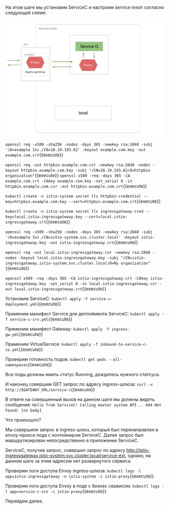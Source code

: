 На этом шаге мы установим ServiceC и настроим service mesh согласно следующей схеме:

![Mesh configuration](../assets/sc3-1.png)


`openssl req -x509 -sha256 -nodes -days 365 -newkey rsa:2048 -subj '/O=example Inc./CN=10.19.193.62' -keyout example.com.key -out example.com.crt`{{execute}}

`openssl req -out httpbin.example.com.csr -newkey rsa:2048 -nodes -keyout httpbin.example.com.key -subj "/CN=10.19.193.62/O=httpbin organization"`{{execute}}
`openssl x509 -req -days 365 -CA example.com.crt -CAkey example.com.key -set_serial 0 -in httpbin.example.com.csr -out httpbin.example.com.crt`{{execute}}

`kubectl create -n istio-system secret tls httpbin-credential --key=httpbin.example.com.key --cert=httpbin.example.com.crt`{{execute}}






`kubectl create -n istio-system secret tls ingressgateway-cred --key=local.istio-ingressgateway.key --cert=local.istio-ingressgateway.crt`{{execute}}


`openssl req -x509 -sha256 -nodes -days 365 -newkey rsa:2048 -subj '/O=example Inc./CN=istio-system.svc.cluster.local' -keyout istio-ingressgateway.key -out istio-ingressgateway.crt`{{execute}}

`openssl req -out local.istio-ingressgateway.csr -newkey rsa:2048 -nodes -keyout local.istio-ingressgateway.key -subj "/CN=istio-ingressgateway.istio-system.svc.cluster.local/O=My organization"`{{execute}}

`openssl x509 -req -days 365 -CA istio-ingressgateway.crt -CAkey istio-ingressgateway.key -set_serial 0 -in local.istio-ingressgateway.csr -out local.istio-ingressgateway.crt`{{execute}}

Установим ServiceC:
`kubectl apply -f service-c-deployment.yml`{{execute}}

Применим манифест Service для деплоймента ServiceC:
`kubectl apply -f service-c-srv.yml`{{execute}}

Применим манифест Gateway:
`kubectl apply -f ingress-gw.yml`{{execute}}

Применим VirtualService:
`kubectl apply -f inbound-to-service-c-vs.yml`{{execute}}

Проверим готовность подов:
`kubectl get pods --all-namespaces`{{execute}}

Все поды должны иметь статус Running, дождитесь нужного статсуса.

И наконец совершим GET запрос по адресу ingress-шлюза:
`curl -v http://$GATEWAY_URL/service-c`{{execute}}

В ответе на совершенный вызов на данном шаге мы должны видеть сообщение:
`Hello from ServiceC! Calling master system API... 404 Not Found: [no body]`

Что произошло?

Мы совершили запрос в ingress-шлюз, который был перенаправлен в envoy-прокси пода с контейнером ServiceC. Далее запрос был маршрутизирован непосредственно в приложение ServiceC.

ServiceC, получив запрос, совершил запрос по адресу http://istio-ingressgateway.istio-system.svc.cluster.local/service-ext, однако, на данном шаге за этим адресом нет развернутого сервиса.

Проверим логи доступа Envoy ingress-шлюза:
`kubectl logs -l app=istio-ingressgateway -n istio-system -c istio-proxy`{{execute}}

Проверим логи доступа Envoy в поде с бизнес сервисом:
`kubectl logs -l app=service-c-srv -c istio-proxy`{{execute}}

Перейдем далее.